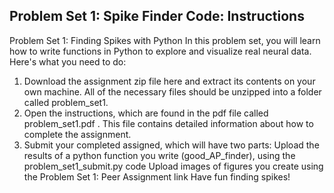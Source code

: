 Problem Set 1: Spike Finder Code: Instructions
----------------------------------------------

Problem Set 1: Finding Spikes with Python
In this problem set, you will learn how to write functions in Python to explore and visualize real neural data.  Here's what you need to do:

1. Download the assignment zip file here and extract its contents on your own machine.  All of the necessary files should be unzipped into a folder called problem_set1.
2. Open the instructions, which are found in the pdf file called problem_set1.pdf .  This file contains detailed information about how to complete the assignment.
3. Submit your completed assigned, which will have two parts:
Upload the results of a python function you write (good_AP_finder), using the problem_set1_submit.py code
Upload images of figures you create using the Problem Set 1: Peer Assignment link
Have fun finding spikes!
